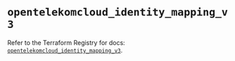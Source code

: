 # `opentelekomcloud_identity_mapping_v3`

Refer to the Terraform Registry for docs: [`opentelekomcloud_identity_mapping_v3`](https://registry.terraform.io/providers/opentelekomcloud/opentelekomcloud/1.36.28/docs/resources/identity_mapping_v3).
